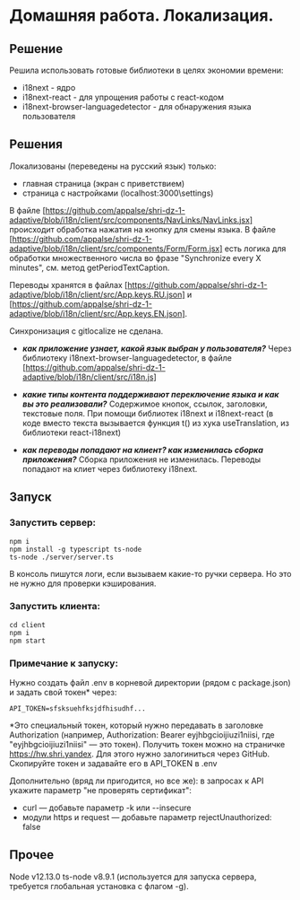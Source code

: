 # Домашняя работа. Локализация.

## Решение
Решила использовать готовые библиотеки в целях экономии времени:
- i18next - ядро 
- i18next-react - для упрощения работы с react-кодом
- i18next-browser-languagedetector - для обнаружения языка пользователя

## Решения
Локализованы (переведены на русский язык) только:
- главная страница (экран с приветствием)
- страница с настройками (localhost:3000\settings)

В файле [https://github.com/appalse/shri-dz-1-adaptive/blob/i18n/client/src/components/NavLinks/NavLinks.jsx] происходит обработка нажатия на кнопку для смены языка.
В файле [https://github.com/appalse/shri-dz-1-adaptive/blob/i18n/client/src/components/Form/Form.jsx] есть логика для обработки множественного числа во фразе "Synchronize every Х minutes", см. метод getPeriodTextCaption.

Переводы хранятся в файлах [https://github.com/appalse/shri-dz-1-adaptive/blob/i18n/client/src/App.keys.RU.json] и [https://github.com/appalse/shri-dz-1-adaptive/blob/i18n/client/src/App.keys.EN.json].

Синхронизация с gitlocalize не сделана.


- ***как приложение узнает, какой язык выбран у пользователя?***
Через библиотеку i18next-browser-languagedetector, в файле [https://github.com/appalse/shri-dz-1-adaptive/blob/i18n/client/src/i18n.js]

- ***какие типы контента поддерживают переключение языка и как вы это реализовали?***
Содержимое кнопок, ссылок, заголовки, текстовые поля. При помощи библиотек i18next и i18next-react (в коде вместо текста вызывается функция t() из хука useTranslation, из библиотеки react-i18next)

- ***как переводы попадают на клиент? как изменилась сборка приложения?***
Сборка приложения не изменилась. Переводы попадают на клиет через библиотеку i18next.


## Запуск 

### Запустить сервер:
```
npm i
npm install -g typescript ts-node
ts-node ./server/server.ts
```

В консоль пишутся логи, если вызываем какие-то ручки сервера. Но это не нужно для проверки кэширования.

### Запустить клиента:
```
cd client
npm i
npm start
```

### Примечание к запуску:
Нужно создать файл .env в корневой директории (рядом с package.json) и задать свой токен* через:
```
API_TOKEN=sfsksuehfksjdfhisudhf...
```
*Это специальный токен, который нужно передавать в заголовке Authorization (например, Authorization: Bearer eyjhbgcioijiuzi1niisi, где "eyjhbgcioijiuzi1niisi" — это токен). Получить токен можно на страничке https://hw.shri.yandex. Для этого нужно залогиниться через GitHub. Скопируйте токен и задавайте его в API_TOKEN в .env

Дополнительно (вряд ли пригодится, но все же):
в запросах к API укажите параметр "не проверять сертификат":
- curl — добавьте параметр -k или --insecure
- модули https и request — добавьте параметр rejectUnauthorized: false


## Прочее

Node v12.13.0
ts-node v8.9.1 (используется для запуска сервера, требуется глобальная установка с флагом -g).
